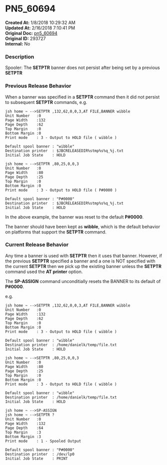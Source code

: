 # PN5_60694

**Created At:** 1/8/2018 10:29:32 AM  
**Updated At:** 2/16/2018 7:10:41 PM  
**Original Doc:** [pn5_60694](https://docs.jbase.com/release-notes/pn5_60694)  
**Original ID:** 293727  
**Internal:** No  


### Description

Spooler: The **SETPTR** banner does not persist after being set by a previous **SETPTR**



### Previous Release Behavior

When a banner was specified in a **SETPTR** command then it did not persist to subsequent **SETPTR** commands, e.g.

```
jsh home ~ -->SETPTR ,132,62,0,0,3,AT FILE,BANNER wibble
Unit Number   :0
Page Width    :132
Page Depth    :62
Top Margin    :0
Bottom Margin :0
Print mode    : 3 - Output to HOLD file ( wibble )

Default spool banner : "wibble"
Destination printer  : $JBCRELEASEDIR%stmp%s%q_%j.txt
Initial Job State    : HOLD

jsh home ~ -->SETPTR ,80,25,0,0,3
Unit Number   :0
Page Width    :80
Page Depth    :25
Top Margin    :0
Bottom Margin :0
Print mode    : 3 - Output to HOLD file ( P#0000 )

Default spool banner : "P#0000"
Destination printer  : $JBCRELEASEDIR%stmp%s%q_%j.txt
Initial Job State    : HOLD
```

In the above example, the banner was reset to the default **P#0000**.

The banner should have been kept as **wibble**, which is the default behavior on platforms that support the **SETPTR** command.



### Current Release Behavior

Any time a banner is used with **SETPTR** then it uses that banner. However, if the previous **SETPTR** specified a banner and a one is NOT specified with the current **SETPTR** then we pick up the existing banner unless the **SETPTR** command used the **AT printer** option.

The **SP-ASSIGN** command unconditially resets the BANNER to its default of **P#0000**.

e.g.

```
jsh home ~ -->SETPTR ,132,62,0,0,3,AT FILE,BANNER wibble
Unit Number   :0
Page Width    :132
Page Depth    :62
Top Margin    :0
Bottom Margin :0
Print mode    : 3 - Output to HOLD file ( wibble )

Default spool banner : "wibble"
Destination printer  : /home/danielk/temp/file.txt
Initial Job State    : HOLD

jsh home ~ -->SETPTR ,80,25,0,0,3
Unit Number   :0
Page Width    :80
Page Depth    :25
Top Margin    :0
Bottom Margin :0
Print mode    : 3 - Output to HOLD file ( wibble )

Default spool banner : "wibble"
Destination printer  : /home/danielk/temp/file.txt
Initial Job State    : HOLD

jsh home ~ -->SP-ASSIGN
jsh home ~ -->SETPTR ?
Unit Number   :0
Page Width    :132
Page Depth    :64
Top Margin    :3
Bottom Margin :3
Print mode    : 1 - Spooled Output

Default spool banner : "P#0000"
Destination printer  : /dev/lp0
Initial Job State    : PRINT
```

